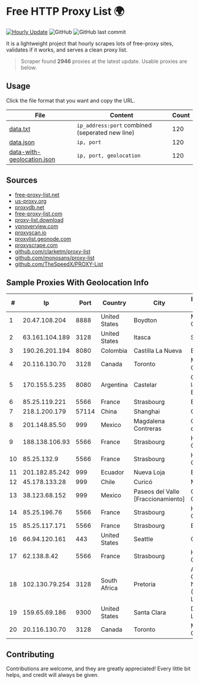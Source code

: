 
# Free HTTP Proxy List 🌍

[![Hourly Update](https://github.com/mertguvencli/http-proxy-list/actions/workflows/main.yml/badge.svg?branch=main)](https://github.com/mertguvencli/http-proxy-list/actions/workflows/main.yml)
![GitHub](https://img.shields.io/github/license/mertguvencli/http-proxy-list)
![GitHub last commit](https://img.shields.io/github/last-commit/mertguvencli/http-proxy-list)

It is a lightweight project that hourly scrapes lots of free-proxy sites, validates if it works, and serves a clean proxy list.


> Scraper found **2946** proxies at the latest update. Usable proxies are below.

## Usage

Click the file format that you want and copy the URL.


|File|Content|Count|
|----|-------|-----|
|[data.txt](https://raw.githubusercontent.com/mertguvencli/http-proxy-list/main/proxy-list/data.txt)|`ip_address:port` combined (seperated new line)|120|
|[data.json](https://raw.githubusercontent.com/mertguvencli/http-proxy-list/main/proxy-list/data.json)|`ip, port`|120|
|[data-with-geolocation.json](https://raw.githubusercontent.com/mertguvencli/http-proxy-list/main/proxy-list/data-with-geolocation.json)|`ip, port, geolocation`|120|

## Sources

* [free-proxy-list.net](https://free-proxy-list.net)
* [us-proxy.org](https://www.us-proxy.org)
* [proxydb.net](http://proxydb.net)
* [free-proxy-list.com](https://free-proxy-list.com/?page=&port=&type%5B%5D=http&type%5B%5D=https&up_time=0&search=Search)
* [proxy-list.download](https://www.proxy-list.download/HTTP)
* [vpnoverview.com](https://vpnoverview.com/privacy/anonymous-browsing/free-proxy-servers)
* [proxyscan.io](https://www.proxyscan.io)
* [proxylist.geonode.com](https://proxylist.geonode.com/api/proxy-list?limit=300&page=1&sort_by=lastChecked&sort_type=desc&protocols=http,https)
* [proxyscrape.com](https://api.proxyscrape.com/v2/?request=displayproxies&protocol=http&timeout=10000&country=all&ssl=all&anonymity=all)
* [github.com/clarketm/proxy-list](https://raw.githubusercontent.com/clarketm/proxy-list/master/proxy-list-raw.txt)
* [github.com/monosans/proxy-list](https://raw.githubusercontent.com/monosans/proxy-list/main/proxies/http.txt)
* [github.com/TheSpeedX/PROXY-List](https://raw.githubusercontent.com/TheSpeedX/PROXY-List/master/http.txt)


## Sample Proxies With Geolocation Info

|#|Ip|Port|Country|City|Internet Service Provider|
|-|--|----|-------|----|-------------------------|
|1|20.47.108.204|8888|United States|Boydton|Microsoft Corporation|
|2|63.161.104.189|3128|United States|Itasca|Sprint|
|3|190.26.201.194|8080|Colombia|Castilla La Nueva|ETB - Colombia|
|4|20.116.130.70|3128|Canada|Toronto|Microsoft Corporation|
|5|170.155.5.235|8080|Argentina|Castelar|Gobernacion de la Provincia de Buenos Aires|
|6|85.25.119.221|5566|France|Strasbourg|BSB-SERVICE|
|7|218.1.200.179|57114|China|Shanghai|China Telecom|
|8|201.148.85.50|999|Mexico|Magdalena Contreras|Operbes, S.A. de C.V.|
|9|188.138.106.93|5566|France|Strasbourg|Host Europe GmbH|
|10|85.25.132.9|5566|France|Strasbourg|Host Europe GmbH|
|11|201.182.85.242|999|Ecuador|Nueva Loja|Expertservi S.A.|
|12|45.178.133.28|999|Chile|Curicó|Mundonet S.p.A|
|13|38.123.68.152|999|Mexico|Paseos del Valle [Fraccionamiento]|Cogent Communications|
|14|85.25.196.76|5566|France|Strasbourg|Host Europe GmbH|
|15|85.25.117.171|5566|France|Strasbourg|BSB-SERVICE|
|16|66.94.120.161|443|United States|Seattle|Contabo Inc.|
|17|62.138.8.42|5566|France|Strasbourg|Host Europe GmbH|
|18|102.130.79.254|3128|South Africa|Pretoria|Adnexus Celerity Networks (Proprietary) Limited|
|19|159.65.69.186|9300|United States|Santa Clara|DigitalOcean, LLC|
|20|20.116.130.70|3128|Canada|Toronto|Microsoft Corporation|



## Contributing

Contributions are welcome, and they are greatly appreciated! Every
little bit helps, and credit will always be given.

